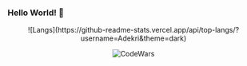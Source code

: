 ### Hello World! 👋


<div align="center"> 
![Langs](https://github-readme-stats.vercel.app/api/top-langs/?username=Adekri&theme=dark)

![CodeWars](https://www.codewars.com/users/Adekri/badges/large)
</div> 

